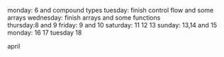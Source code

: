 monday: 6 and compound types 
tuesday: finish control flow and some arrays 
wednesday: finish arrays and some functions  
thursday:8 and 9
friday:  9 and 10
saturday: 11 12 13
sunday: 13,14 and 15 
monday: 16 17
tuesday 18

april


